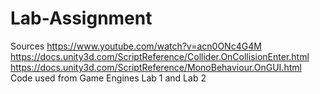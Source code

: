 # Lab-Assignment
Sources
https://www.youtube.com/watch?v=acn0ONc4G4M<br />
https://docs.unity3d.com/ScriptReference/Collider.OnCollisionEnter.html<br />
https://docs.unity3d.com/ScriptReference/MonoBehaviour.OnGUI.html<br />
Code used from Game Engines Lab 1 and Lab 2 
